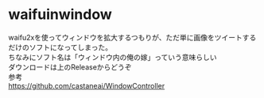 # waifuinwindow
waifu2xを使ってウィンドウを拡大するつもりが、ただ単に画像をツイートするだけのソフトになってしまった。  
ちなみにソフト名は「ウィンドウ内の俺の嫁」っていう意味らしい  
ダウンロードは上のReleaseからどうぞ  
参考  
https://github.com/castaneai/WindowController  
